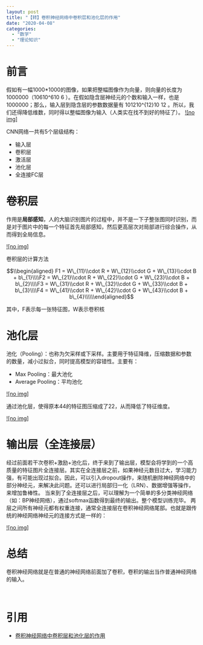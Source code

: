 ```yaml
---
layout: post
title: "【转】卷积神经网络中卷积层和池化层的作用"
date: "2020-04-08"
categories: 
  - "数学"
  - "理论知识"
---
```


# 前言

假如有一幅1000\*1000的图像，如果把整幅图像作为向量，则向量的长度为1000000（10610^610 6 ）。在假如隐含层神经元的个数和输入一样，也是1000000；那么，输入层到隐含层的参数数据量有 101210^{12}10 12 。所以，我们还得降低维数，同时得以整幅图像为输入（人类实在找不到好的特征了）。 [![no img]](http://127.0.0.1/?attachment_id=4248)

CNN网络一共有5个层级结构：

- 输入层
- 卷积层
- 激活层
- 池化层
- 全连接FC层

# 卷积层

作用是**局部感知**，人的大脑识别图片的过程中，并不是一下子整张图同时识别，而是对于图片中的每一个特征首先局部感知，然后更高层次对局部进行综合操作，从而得到全局信息。

[![no img]](http://127.0.0.1/?attachment_id=4249)

卷积层的计算方法

$$\\begin{aligned} F1 = W\_{11}\\cdot R + W\_{12}\\cdot G + W\_{13}\\cdot B + b\_{1}\\\\F2 = W\_{21}\\cdot R + W\_{22}\\cdot G + W\_{23}\\cdot B + b\_{2}\\\\F3 = W\_{31}\\cdot R + W\_{32}\\cdot G + W\_{33}\\cdot B + b\_{3}\\\\F4 = W\_{41}\\cdot R + W\_{42}\\cdot G + W\_{43}\\cdot B + b\_{4}\\\\\\end{aligned}$$

其中，F表示每一张特征图，W表示卷积核

# 池化层

池化（Pooling）：也称为欠采样或下采样。主要用于特征降维，压缩数据和参数的数量，减小过拟合，同时提高模型的容错性。主要有：

- Max Pooling：最大池化
- Average Pooling：平均池化

[![no img]](http://127.0.0.1/?attachment_id=4251)

通过池化层，使得原本44的特征图压缩成了22，从而降低了特征维度。

[![no img]](http://127.0.0.1/?attachment_id=4252)

# 输出层（全连接层）

经过前面若干次卷积+激励+池化后，终于来到了输出层，模型会将学到的一个高质量的特征图片全连接层。其实在全连接层之前，如果神经元数目过大，学习能力强，有可能出现过拟合。因此，可以引入dropout操作，来随机删除神经网络中的部分神经元，来解决此问题。还可以进行局部归一化（LRN）、数据增强等操作，来增加鲁棒性。 当来到了全连接层之后，可以理解为一个简单的多分类神经网络（如：BP神经网络），通过softmax函数得到最终的输出。整个模型训练完毕。 两层之间所有神经元都有权重连接，通常全连接层在卷积神经网络尾部。也就是跟传统的神经网络神经元的连接方式是一样的：

[![no img]](http://127.0.0.1/?attachment_id=4253)

# 总结

卷积神经网络就是在普通的神经网络前面加了卷积，卷积的输出当作普通神经网络的输入。

 

# 引用

- [卷积神经网络中卷积层和池化层的作用](https://blog.csdn.net/weixin_43843657/article/details/89138646)
